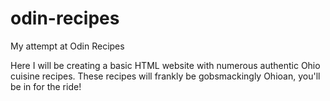 # odin-recipes
My attempt at Odin Recipes 

Here I will be creating a basic HTML website with numerous authentic Ohio cuisine recipes. These recipes will frankly be gobsmackingly Ohioan, you'll be in for the ride!